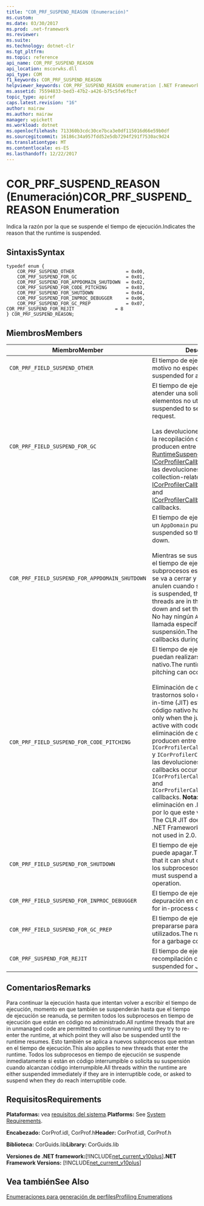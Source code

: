 ```yaml
---
title: "COR_PRF_SUSPEND_REASON (Enumeración)"
ms.custom: 
ms.date: 03/30/2017
ms.prod: .net-framework
ms.reviewer: 
ms.suite: 
ms.technology: dotnet-clr
ms.tgt_pltfrm: 
ms.topic: reference
api_name: COR_PRF_SUSPEND_REASON
api_location: mscorwks.dll
api_type: COM
f1_keywords: COR_PRF_SUSPEND_REASON
helpviewer_keywords: COR_PRF_SUSPEND_REASON enumeration [.NET Framework profiling]
ms.assetid: 75594833-bed3-47b2-a426-b75c5fe6fbcf
topic_type: apiref
caps.latest.revision: "16"
author: mairaw
ms.author: mairaw
manager: wpickett
ms.workload: dotnet
ms.openlocfilehash: 713360b3cdc30ce7bca3e0df115016d66e59b0df
ms.sourcegitcommit: 16186c34a957fdd52e5db7294f291f7530ac9d24
ms.translationtype: MT
ms.contentlocale: es-ES
ms.lasthandoff: 12/22/2017
---
```

# <a name="corprfsuspendreason-enumeration"></a><span data-ttu-id="a9b7f-102">COR_PRF_SUSPEND_REASON (Enumeración)</span><span class="sxs-lookup"><span data-stu-id="a9b7f-102">COR_PRF_SUSPEND_REASON Enumeration</span></span>
<span data-ttu-id="a9b7f-103">Indica la razón por la que se suspende el tiempo de ejecución.</span><span class="sxs-lookup"><span data-stu-id="a9b7f-103">Indicates the reason that the runtime is suspended.</span></span>  
  
## <a name="syntax"></a><span data-ttu-id="a9b7f-104">Sintaxis</span><span class="sxs-lookup"><span data-stu-id="a9b7f-104">Syntax</span></span>  
  
```  
typedef enum {  
    COR_PRF_SUSPEND_OTHER                   = 0x00,  
    COR_PRF_SUSPEND_FOR_GC                  = 0x01,  
    COR_PRF_SUSPEND_FOR_APPDOMAIN_SHUTDOWN  = 0x02,  
    COR_PRF_SUSPEND_FOR_CODE_PITCHING       = 0x03,  
    COR_PRF_SUSPEND_FOR_SHUTDOWN            = 0x04,  
    COR_PRF_SUSPEND_FOR_INPROC_DEBUGGER     = 0x06,  
    COR_PRF_SUSPEND_FOR_GC_PREP             = 0x07,    COR_PRF_SUSPEND_FOR_REJIT               = 8  
} COR_PRF_SUSPEND_REASON;  
```  
  
## <a name="members"></a><span data-ttu-id="a9b7f-105">Miembros</span><span class="sxs-lookup"><span data-stu-id="a9b7f-105">Members</span></span>  
  
|<span data-ttu-id="a9b7f-106">Miembro</span><span class="sxs-lookup"><span data-stu-id="a9b7f-106">Member</span></span>|<span data-ttu-id="a9b7f-107">Descripción</span><span class="sxs-lookup"><span data-stu-id="a9b7f-107">Description</span></span>|  
|------------|-----------------|  
|`COR_PRF_FIELD_SUSPEND_OTHER`|<span data-ttu-id="a9b7f-108">El tiempo de ejecución se suspende por un motivo no especificado.</span><span class="sxs-lookup"><span data-stu-id="a9b7f-108">The runtime is suspended for an unspecified reason.</span></span>|  
|`COR_PRF_FIELD_SUSPEND_FOR_GC`|<span data-ttu-id="a9b7f-109">El tiempo de ejecución se suspende para atender una solicitud de recopilación de elementos no utilizados.</span><span class="sxs-lookup"><span data-stu-id="a9b7f-109">The runtime is suspended to service a garbage collection request.</span></span><br /><br /> <span data-ttu-id="a9b7f-110">Las devoluciones de llamada relacionadas con la recopilación de elementos no utilizados se producen entre el [ICorProfilerCallback:: RuntimeSuspendFinished](../../../../docs/framework/unmanaged-api/profiling/icorprofilercallback-runtimesuspendfinished-method.md) y [ICorProfilerCallback:: RuntimeResumeStarted](../../../../docs/framework/unmanaged-api/profiling/icorprofilercallback-runtimeresumestarted-method.md) las devoluciones de llamada.</span><span class="sxs-lookup"><span data-stu-id="a9b7f-110">The garbage collection-related callbacks occur between the [ICorProfilerCallback::RuntimeSuspendFinished](../../../../docs/framework/unmanaged-api/profiling/icorprofilercallback-runtimesuspendfinished-method.md) and [ICorProfilerCallback::RuntimeResumeStarted](../../../../docs/framework/unmanaged-api/profiling/icorprofilercallback-runtimeresumestarted-method.md) callbacks.</span></span>|  
|`COR_PRF_FIELD_SUSPEND_FOR_APPDOMAIN_SHUTDOWN`|<span data-ttu-id="a9b7f-111">El tiempo de ejecución se suspende para que un `AppDomain` puede cerrarse.</span><span class="sxs-lookup"><span data-stu-id="a9b7f-111">The runtime is suspended so that an `AppDomain` can be shut down.</span></span><br /><br /> <span data-ttu-id="a9b7f-112">Mientras se suspende el tiempo de ejecución, el tiempo de ejecución determinará qué subprocesos están en el `AppDomain` es decir que se va a cerrar y configúrelos para que se anulen cuando se reanuden.</span><span class="sxs-lookup"><span data-stu-id="a9b7f-112">While the runtime is suspended, the runtime will determine which threads are in the `AppDomain` that is being shut down and set them to abort when they resume.</span></span> <span data-ttu-id="a9b7f-113">No hay ningún `AppDomain`-devoluciones de llamada específicas durante esta suspensión.</span><span class="sxs-lookup"><span data-stu-id="a9b7f-113">There are no `AppDomain`-specific callbacks during this suspension.</span></span>|  
|`COR_PRF_FIELD_SUSPEND_FOR_CODE_PITCHING`|<span data-ttu-id="a9b7f-114">El tiempo de ejecución se suspende para que puedan realizarse la eliminación de código nativo.</span><span class="sxs-lookup"><span data-stu-id="a9b7f-114">The runtime is suspended so that code pitching can occur.</span></span><br /><br /> <span data-ttu-id="a9b7f-115">Eliminación de código nativo que habrá trastornos solo cuando el compilador de just-in-time (JIT) está activo con la eliminación de código nativo habilitada.</span><span class="sxs-lookup"><span data-stu-id="a9b7f-115">Code pitching ensues only when the just-in-time (JIT) compiler is active with code pitching enabled.</span></span> <span data-ttu-id="a9b7f-116">Código de eliminación de devoluciones de llamada que se producen entre el `ICorProfilerCallback::RuntimeSuspendFinished` y `ICorProfilerCallback::RuntimeResumeStarted` las devoluciones de llamada.</span><span class="sxs-lookup"><span data-stu-id="a9b7f-116">Code pitching callbacks occur between the `ICorProfilerCallback::RuntimeSuspendFinished` and `ICorProfilerCallback::RuntimeResumeStarted` callbacks.</span></span> <span data-ttu-id="a9b7f-117">**Nota:** CLR JIT no las funciones de eliminación en .NET Framework versión 2.0, por lo que este valor no se utiliza en 2.0.</span><span class="sxs-lookup"><span data-stu-id="a9b7f-117">**Note:**  The CLR JIT does not pitch functions in the .NET Framework version 2.0, so this value is not used in 2.0.</span></span>|  
|`COR_PRF_FIELD_SUSPEND_FOR_SHUTDOWN`|<span data-ttu-id="a9b7f-118">El tiempo de ejecución se suspende para que puede apagar.</span><span class="sxs-lookup"><span data-stu-id="a9b7f-118">The runtime is suspended so that it can shut down.</span></span> <span data-ttu-id="a9b7f-119">Deben suspender todos los subprocesos para completar la operación.</span><span class="sxs-lookup"><span data-stu-id="a9b7f-119">It must suspend all threads to complete the operation.</span></span>|  
|`COR_PRF_FIELD_SUSPEND_FOR_INPROC_DEBUGGER`|<span data-ttu-id="a9b7f-120">El tiempo de ejecución se suspende para la depuración en curso.</span><span class="sxs-lookup"><span data-stu-id="a9b7f-120">The runtime is suspended for in-process debugging.</span></span>|  
|`COR_PRF_FIELD_SUSPEND_FOR_GC_PREP`|<span data-ttu-id="a9b7f-121">El tiempo de ejecución se suspende para prepararse para una colección de elementos no utilizados.</span><span class="sxs-lookup"><span data-stu-id="a9b7f-121">The runtime is suspended to prepare for a garbage collection.</span></span>|  
|`COR_PRF_SUSPEND_FOR_REJIT`|<span data-ttu-id="a9b7f-122">El tiempo de ejecución se suspende para la recompilación con JIT.</span><span class="sxs-lookup"><span data-stu-id="a9b7f-122">The runtime is suspended for JIT recompilation.</span></span>|  
  
## <a name="remarks"></a><span data-ttu-id="a9b7f-123">Comentarios</span><span class="sxs-lookup"><span data-stu-id="a9b7f-123">Remarks</span></span>  
 <span data-ttu-id="a9b7f-124">Para continuar la ejecución hasta que intentan volver a escribir el tiempo de ejecución, momento en que también se suspenderán hasta que el tiempo de ejecución se reanuda, se permiten todos los subprocesos en tiempo de ejecución que están en código no administrado.</span><span class="sxs-lookup"><span data-stu-id="a9b7f-124">All runtime threads that are in unmanaged code are permitted to continue running until they try to re-enter the runtime, at which point they will also be suspended until the runtime resumes.</span></span> <span data-ttu-id="a9b7f-125">Esto también se aplica a nuevos subprocesos que entran en el tiempo de ejecución.</span><span class="sxs-lookup"><span data-stu-id="a9b7f-125">This also applies to new threads that enter the runtime.</span></span> <span data-ttu-id="a9b7f-126">Todos los subprocesos en tiempo de ejecución se suspende inmediatamente si están en código interrumpible o solicita su suspensión cuando alcanzan código interrumpible.</span><span class="sxs-lookup"><span data-stu-id="a9b7f-126">All threads within the runtime are either suspended immediately if they are in interruptible code, or asked to suspend when they do reach interruptible code.</span></span>  
  
## <a name="requirements"></a><span data-ttu-id="a9b7f-127">Requisitos</span><span class="sxs-lookup"><span data-stu-id="a9b7f-127">Requirements</span></span>  
 <span data-ttu-id="a9b7f-128">**Plataformas:** vea [requisitos del sistema](../../../../docs/framework/get-started/system-requirements.md).</span><span class="sxs-lookup"><span data-stu-id="a9b7f-128">**Platforms:** See [System Requirements](../../../../docs/framework/get-started/system-requirements.md).</span></span>  
  
 <span data-ttu-id="a9b7f-129">**Encabezado:** CorProf.idl, CorProf.h</span><span class="sxs-lookup"><span data-stu-id="a9b7f-129">**Header:** CorProf.idl, CorProf.h</span></span>  
  
 <span data-ttu-id="a9b7f-130">**Biblioteca:** CorGuids.lib</span><span class="sxs-lookup"><span data-stu-id="a9b7f-130">**Library:** CorGuids.lib</span></span>  
  
 <span data-ttu-id="a9b7f-131">**Versiones de .NET framework:**[!INCLUDE[net_current_v10plus](../../../../includes/net-current-v10plus-md.md)]</span><span class="sxs-lookup"><span data-stu-id="a9b7f-131">**.NET Framework Versions:** [!INCLUDE[net_current_v10plus](../../../../includes/net-current-v10plus-md.md)]</span></span>  
  
## <a name="see-also"></a><span data-ttu-id="a9b7f-132">Vea también</span><span class="sxs-lookup"><span data-stu-id="a9b7f-132">See Also</span></span>  
 [<span data-ttu-id="a9b7f-133">Enumeraciones para generación de perfiles</span><span class="sxs-lookup"><span data-stu-id="a9b7f-133">Profiling Enumerations</span></span>](../../../../docs/framework/unmanaged-api/profiling/profiling-enumerations.md)
